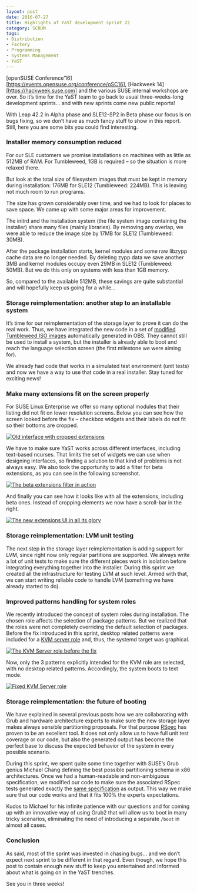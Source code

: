 ```yaml
---
layout: post
date: 2016-07-27
title: Highlights of YaST development sprint 22
category: SCRUM
tags:
- Distribution
- Factory
- Programming
- Systems Management
- YaST
---
```


[openSUSE Conference’16][https://events.opensuse.org/conference/oSC16],
[Hackweek 14][https://hackweek.suse.com] and the various SUSE internal
workshops are over. So it’s time for the YaST team to go back to usual
three-weeks-long development sprints… and with new sprints come new public
reports!

With Leap 42.2 in Alpha phase and SLE12-SP2 in Beta phase our focus is
on bugs fixing, so we don’t have as much fancy stuff to show in this
report. Still, here you are some bits you could find interesting.

### Installer memory consumption reduced

For our SLE customers we promise installations on machines with as
little as 512MB of RAM. For Tumbleweed, 1GB is required – so the
situation is more relaxed there.

But look at the total size of filesystem images that must be kept in
memory during installation: 176MB for SLE12 (Tumbleweed: 224MB). This is
leaving not much room to run programs.

The size has grown considerably over time, and we had to look for places
to save space. We came up with some major areas for improvement.

The initrd and the installation system (the file system image containing
the installer) share many files (mainly libraries). By removing any
overlap, we were able to reduce the image size by 17MB for SLE12
(Tumbleweed: 30MB).

After the package installation starts, kernel modules and some raw
libzypp cache data are no longer needed. By deleting zypp data we save
another 3MB and kernel modules occupy even 29MB in SLE12 (Tumbleweed:
50MB). But we do this only on systems with less than 1GB memory.

So, compared to the available 512MB, these savings are quite substantial
and will hopefully keep us going for a while…

### Storage reimplementation: another step to an installable system

It’s time for our reimplementation of the storage layer to prove it can
do the real work. Thus, we have integrated the new code in a set of
[modified Tumbleweed ISO images][1] automatically generated in OBS. They
cannot still be used to install a system, but the installer is already
able to boot and reach the language selection screen (the first
milestone we were aiming for).

We already had code that works in a simulated test environment (unit
tests) and now we have a way to use that code in a real installer. Stay
tuned for exciting news!

### Make many extensions fit on the screen properly

For SUSE Linux Enterprise we offer so many optional modules that their
listing did not fit on lower resolution screens. Below you can see how
the screen looked before the fix – checkbox widgets and their labels do
not fit so their bottoms are cropped.

[![Old interface with cropped
extensions](../../../../images/2016-07-27/bcropped-300x225.png)](../../../../images/2016-07-27/bcropped.png)

We have to make sure YaST works across different interfaces, including
text-based ncurses. That limits the set of widgets we can use when
designing interfaces, so finding a solution to that kind of problems is
not always easy. We also took the opportunity to add a filter for beta
extensions, as you can see in the following screenshot.

[![The beta extensions filter in
action](../../../../images/2016-07-27/bfiltered-300x225.png)](../../../../images/2016-07-27/bfiltered.png)

And finally you can see how it looks like with all the extensions,
including beta ones. Instead of cropping elements we now have a
scroll-bar in the right.

[![The new extensions UI in all its
glory](../../../../images/2016-07-27/bmodules-300x225.png)](../../../../images/2016-07-27/bmodules.png)

### Storage reimplementation: LVM unit testing

The next step in the storage layer reimplementation is adding support
for LVM, since right now only regular partitions are supported. We
always write a lot of unit tests to make sure the different pieces work
in isolation before integrating everything together into the installer.
During this sprint we created all the infrastructure for testing LVM at
such level. Armed with that, we can start writing reliable code to
handle LVM (something we have already started to do).

### Improved patterns handling for system roles

We recently introduced the concept of system roles during installation.
The chosen role affects the selection of package patterns. But we
realized that the roles were not completely overriding the default
selection of packages. Before the fix introduced in this sprint, desktop
related patterns were included for a [KVM server role][2] and, thus, the
systemd target was graphical.

[![The KVM Server role before the
fix](../../../../images/2016-07-27/bbadrole-300x234.png)](../../../../images/2016-07-27/bbadrole.png)

Now, only the 3 patterns explicitly intended for the KVM role are
selected, with no desktop related patterns. Accordingly, the system
boots to text mode.

[![Fixed KVM Server
role](../../../../images/2016-07-27/bgoodrole-300x234.png)](../../../../images/2016-07-27/bgoodrole.png)

### Storage reimplementation: the future of booting

We have explained in several previous posts how we are collaborating
with Grub and hardware architecture experts to make sure the new storage
layer makes always sensible partitioning proposals. For that purpose
[RSpec][3] has proven to be an excellent tool. It does not only allow us
to have full unit test coverage or our code, but also the generated
output has become the perfect base to discuss the expected behavior of
the system in every possible scenario.

During this sprint, we spent quite some time together with SUSE’s Grub
genius Michael Chang defining the best possible partitioning schema in
x86 architectures. Once we had a human-readable and non-ambiguous
specification, we modified our code to make sure the associated RSpec
tests generated exactly the [same specification][4] as output. This way
we make sure that our code works and that it fits 100% the experts
expectations.

Kudos to Michael for his infinite patience with our questions and for
coming up with an innovative way of using Grub2 that will allow us to
boot in many tricky scenarios, eliminating the need of introducing a
separate `/boot` in almost all cases.

### Conclusion

As said, most of the sprint was invested in chasing bugs… and we don’t
expect next sprint to be different in that regard. Even though, we hope
this post to contain enough new stuff to keep you entertained and
informed about what is going on in the YaST trenches.

See you in three weeks!



[1]: http://download.opensuse.org/repositories/YaST:/storage-ng/images/iso/
[2]: https://github.com/yast/yast-installation/wiki/System-Role
[3]: http://rspec.info/
[4]: https://github.com/yast/yast-storage-ng/blob/master/doc/boot-requirements.md
